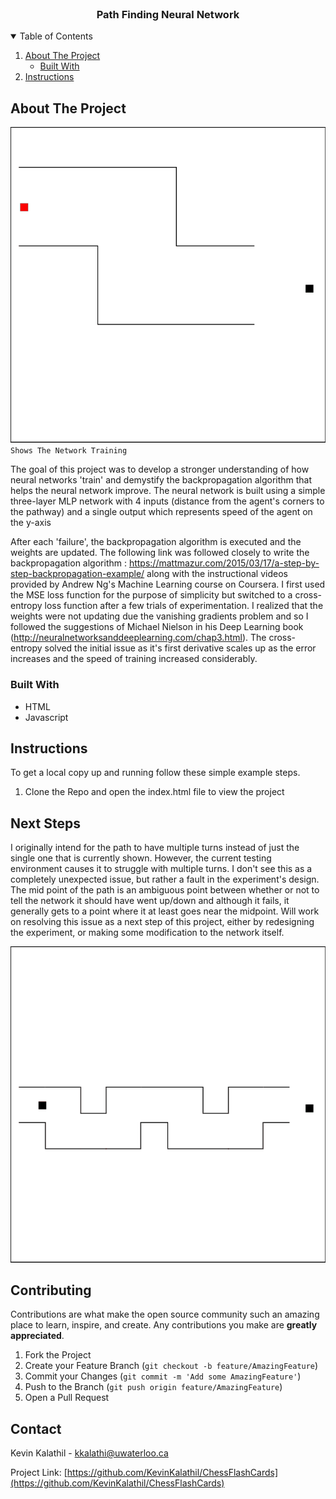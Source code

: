 <!-- PROJECT SHIELDS -->
<!--
*** I'm using markdown "reference style" links for readability.
*** Reference links are enclosed in brackets [ ] instead of parentheses ( ).
*** See the bottom of this document for the declaration of the reference variables
*** for contributors-url, forks-url, etc. This is an optional, concise syntax you may use.
*** https://www.markdownguide.org/basic-syntax/#reference-style-links
-->

<!-- PROJECT LOGO -->
<br />
<p align="center">
  <h3 align="center">Path Finding Neural Network</h3>
</p>

<!-- TABLE OF CONTENTS -->
<details open="open">
  <summary>Table of Contents</summary>
  <ol>
    <li>
      <a href="#about-the-project">About The Project</a>
      <ul>
        <li><a href="#built-with">Built With</a></li>
      </ul>
    </li>
    <li><a href="#instructions">Instructions</a></li>
  </ol>
</details>

<!-- ABOUT THE PROJECT -->

## About The Project

![Product Name Screen Shot][product-screenshot]
`Shows The Network Training`

The goal of this project was to develop a stronger understanding of how neural networks 'train' and demystify the backpropagation algorithm that helps the neural network improve. The neural network is built using a simple three-layer MLP network with 4 inputs (distance from the agent's corners to the pathway) and a single output which represents speed of the agent on the y-axis

After each 'failure', the backpropagation algorithm is executed and the weights are updated. The following link was followed closely to write the backpropagation algorithm : https://mattmazur.com/2015/03/17/a-step-by-step-backpropagation-example/ along with the instructional videos provided by Andrew Ng's Machine Learning course on Coursera. I first used the MSE loss function for the purpose of simplicity but switched to a cross-entropy loss function after a few trials of experimentation. I realized that the weights were not updating due the vanishing gradients problem and so I followed the suggestions of Michael Nielson in his Deep Learning book (http://neuralnetworksanddeeplearning.com/chap3.html). The cross-entropy solved the initial issue as it's first derivative scales up as the error increases and the speed of training increased considerably.

### Built With

- HTML
- Javascript

## Instructions

To get a local copy up and running follow these simple example steps.

1. Clone the Repo and open the index.html file to view the project

## Next Steps

I originally intend for the path to have multiple turns instead of just the single one that is currently shown. However, the current testing environment causes it to struggle with multiple turns. I don't see this as a completely unexpected issue, but rather a fault in the experiment's design. The mid point of the path is an ambiguous point between whether or not to tell the network it should have went up/down and although it fails, it generally gets to a point where it at least goes near the midpoint. Will work on resolving this issue as a next step of this project, either by redesigning the experiment, or making some modification to the network itself.

![Product Name Screen Shot][failure-screenshot]

## Contributing

Contributions are what make the open source community such an amazing place to learn, inspire, and create. Any contributions you make are **greatly appreciated**.

1. Fork the Project
2. Create your Feature Branch (`git checkout -b feature/AmazingFeature`)
3. Commit your Changes (`git commit -m 'Add some AmazingFeature'`)
4. Push to the Branch (`git push origin feature/AmazingFeature`)
5. Open a Pull Request

<!-- LICENSE -->

## Contact

Kevin Kalathil - kkalathi@uwaterloo.ca

Project Link: [https://github.com/KevinKalathil/ChessFlashCards](https://github.com/KevinKalathil/ChessFlashCards)

<!-- MARKDOWN LINKS & IMAGES -->
<!-- https://www.markdownguide.org/basic-syntax/#reference-style-links -->

[contributors-shield]: https://img.shields.io/github/contributors/othneildrew/Best-README-Template.svg?style=for-the-badge
[contributors-url]: https://github.com/othneildrew/Best-README-Template/graphs/contributors
[forks-shield]: https://img.shields.io/github/forks/othneildrew/Best-README-Template.svg?style=for-the-badge
[forks-url]: https://github.com/othneildrew/Best-README-Template/network/members
[stars-shield]: https://img.shields.io/github/stars/othneildrew/Best-README-Template.svg?style=for-the-badge
[stars-url]: https://github.com/othneildrew/Best-README-Template/stargazers
[issues-shield]: https://img.shields.io/github/issues/othneildrew/Best-README-Template.svg?style=for-the-badge
[issues-url]: https://github.com/othneildrew/Best-README-Template/issues
[license-shield]: https://img.shields.io/github/license/othneildrew/Best-README-Template.svg?style=for-the-badge
[license-url]: https://github.com/othneildrew/Best-README-Template/blob/master/LICENSE.txt
[linkedin-shield]: https://img.shields.io/badge/-LinkedIn-black.svg?style=for-the-badge&logo=linkedin&colorB=555
[linkedin-url]: https://linkedin.com/in/othneildrew
[product-screenshot]: animation.gif
[failure-screenshot]: Animation2.gif
[ambiguous-case]: images/FindingCandidate.png
